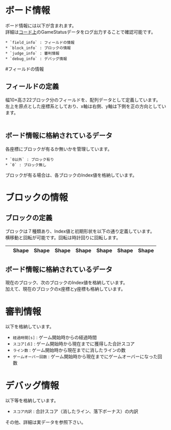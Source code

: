 # ボード情報

ボード情報には以下が含まれます。<br>
詳細は[コード上](../../../board_controller.py)のGameStatusデータをログ出力することで確認可能です。

```
* `field_info` : フィールドの情報
* `block_info` : ブロックの情報
* `judge_info` : 審判情報
* `debug_info` : デバッグ情報
```

#フィールドの情報

## フィールドの定義
幅10×高さ22ブロック分のフィールドを、配列データとして定義しています。<br>
左上を原点とした座標系としており、x軸は右側、y軸は下側を正の方向としています。<br>
<br>
## ボード情報に格納されているデータ

各座標にブロックが有るか無いかを管理しています。

```
* `0以外` : ブロック有り
* `0` : ブロック無し
```

ブロックが有る場合は、各ブロックのIndex値を格納しています。

# ブロックの情報

## ブロックの定義
ブロックは７種類あり、Index値と初期形状を以下の通り定義しています。<br>
横移動と回転が可能です。回転は時計回りに回転します。<br>

|     |  Shape  |  Shape  |  Shape  |  Shape  |  Shape  |  Shape  |  Shape  |
| --- | --- | --- | --- | --- | --- | --- | --- | 

## ボード情報に格納されているデータ

現在のブロック、次のブロックのIndex値を格納しています。<br>
加えて、現在のブロックのx座標とy座標も格納しています。<br>

# 審判情報

以下を格納しています。

* `経過時間[s]` : ゲーム開始時からの経過時間
* `スコア[点]` : ゲーム開始時から現在までに獲得した合計スコア
* `ライン数` : ゲーム開始時から現在までに消したラインの数
* `ゲームオーバー回数` : ゲーム開始時から現在までにゲームオーバーになった回数

# デバッグ情報

以下等を格納しています。

* `スコア内訳` : 合計スコア（消したライン、落下ボーナス）の内訳

その他、詳細は実データを参照下さい。
